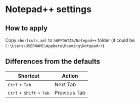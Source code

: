 # Notepad++ settings

## How to apply

Copy `shortcuts.xml` to `%APPDATA%/Notepad++` folder (it could be `C:\Users\USERNAME\AppData\Roaming\Notepad++`).

## Differences from the defaults

| Shortcut                                            | Action       |
|-----------------------------------------------------|--------------|
| <kbd>Ctrl</kbd> + <kbd>Tab</kbd>                    | Next Tab     |
| <kbd>Ctrl</kbd> + <kbd>Shift</kbd> + <kbd>Tab</kbd> | Previous Tab |
